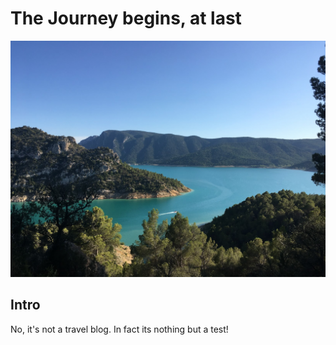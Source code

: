 # The Journey begins, at last

![journey](images/aragonian_mountains.JPG)

## Intro

No, it's not a travel blog. In fact its nothing but a test!
